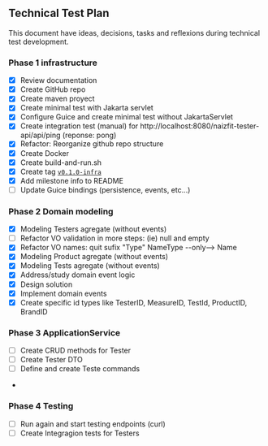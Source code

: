 ## Technical Test Plan

This document have ideas, decisions, tasks and reflexions during technical test development. 



### Phase 1 infrastructure
- [x] Review documentation
- [x] Create GitHub repo
- [x] Create maven proyect
- [x] Create minimal test with Jakarta servlet
- [x] Configure Guice and create minimal test without JakartaServlet
- [x] Create integration test (manual) for http://localhost:8080/naizfit-tester-api/api/ping (reponse: pong)
- [x] Refactor: Reorganize github repo structure
- [x] Create Docker
- [x] Create build-and-run.sh
- [x] Create tag [`v0.1.0-infra`](https://github.com/javier-nogales/naizfit-technical-test/tree/v0.1.0-infra)
- [x] Add milestone info to README
- [ ] Update Guice bindings (persistence, events, etc...)
 
### Phase 2 Domain modeling
- [x] Modeling Testers agregate (without events)
- [ ] Refactor VO validation in more steps: (ie) null and empty 
- [x] Refactor VO names: quit sufix "Type" NameType --only--> Name
- [x] Modeling Product agregate (without events)
- [x] Modeling Tests agregate (without events)
- [x] Address/study domain event logic
- [x] Design solution
- [x] Implement domain events
- [x] Create specific id types like TesterID, MeasureID, TestId, ProductID, BrandID

### Phase 3 ApplicationService
- [ ] Create CRUD methods for Tester
- [ ] Create Tester DTO
- [ ] Define and create Teste commands
- 

### Phase 4 Testing
- [ ] Run again and start testing endpoints (curl)
- [ ] Create Integragion tests for Testers